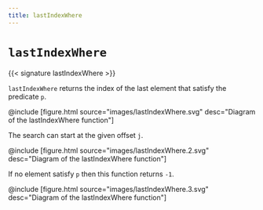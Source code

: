 ```yaml
---
title: lastIndexWhere
---
```


# `lastIndexWhere`

{{< signature lastIndexWhere >}}

`lastIndexWhere` returns the index of the last element that satisfy the predicate `p`.

@include [figure.html source="images/lastIndexWhere.svg" desc="Diagram of the lastIndexWhere function"]

The search can start at the given offset `j`.

@include [figure.html source="images/lastIndexWhere.2.svg" desc="Diagram of the lastIndexWhere function"]

If no element satisfy `p` then this function returns `-1`.

@include [figure.html source="images/lastIndexWhere.3.svg" desc="Diagram of the lastIndexWhere function"]

